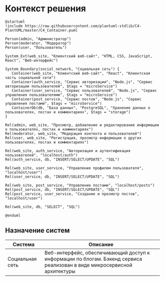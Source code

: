 # Контекст решения
<!-- Окружение системы (роли, участники, внешние системы) и связи системы с ним. Диаграмма контекста C4 и текстовое описание. 
-->
```plantuml
@startuml
!include https://raw.githubusercontent.com/plantuml-stdlib/C4-PlantUML/master/C4_Container.puml

Person(admin, "Администратор")
Person(moderator, "Модератор")
Person(user, "Пользователь")

System_Ext(web_site, "Клиентский веб-сайт", "HTML, CSS, JavaScript, React", "Веб-интерфейс")

System_Boundary(social_network, "Социальная сеть") {
   Container(web_site, "Клиентский веб-сайт", "React", "Клиентская часть социальной сети")
   Container(auth_service, "Сервис авторизации", "Node.js", "Сервис авторизации пользователей", $tags = "microService")    
   Container(user_service, "Сервис пользователей", "Node.js", "Сервис управления пользователями", $tags = "microService") 
   Container(post_service, "Сервис постов", "Node.js", "Сервис управления постами", $tags = "microService")   
   ContainerDb(db, "База данных", "PostgreSQL", "Хранение данных о пользователях, постах и комментариях", $tags = "storage")
}

Rel(admin, web_site, "Просмотр, добавление и редактирование информации о пользователях, постах и комментариях")
Rel(moderator, web_site, "Модерация контента и пользователей")
Rel(user, web_site, "Регистрация, просмотр информации о других пользователях, постах и комментариях")

Rel(web_site, auth_service, "Авторизация и аутентификация пользователей", "localhost/auth")
Rel(auth_service, db, "INSERT/SELECT/UPDATE", "SQL")

Rel(web_site, user_service, "Управление профилем пользователя", "localhost/user")
Rel(user_service, db, "INSERT/SELECT/UPDATE", "SQL")

Rel(web_site, post_service, "Управление постами", "localhost/posts")
Rel(post_service, db, "INSERT/SELECT/UPDATE", "SQL")
Rel(post_service, user_service, "Создание и просмотр постов", "localhost/user")

Rel(web_site, db, "SELECT", "SQL")

@enduml
```
## Назначение систем
|Система| Описание|
|-------|---------|
| Социальная сеть | Веб-интерфейс, обеспечивающий доступ к информации по блогам. Бэкенд сервиса реализован в виде микросервисной архитектуры |